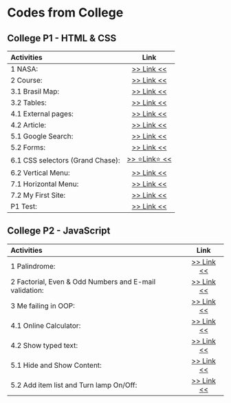 # Codes from College

## College P1 - HTML & CSS

| Activities                       |               Link               |
| :------------------------------- | :------------------------------: |
| 1 NASA:                          |    [>> Link <<](./P1/aula1/)     |
| 2 Course:                        | [>> Link <<](./P1/aula2/curso/)  |
| 3.1 Brasil Map:                  |    [>> Link <<](./P1/aula3/)     |
| 3.2 Tables:                      | [>> Link <<](./P1/aula3/aula-3b) |
| 4.1 External pages:              |    [>> Link <<](./P1/aula4/)     |
| 4.2 Article:                     | [>> Link <<](./P1/aula4/aula-4b) |
| 5.1 Google Search:               |    [>> Link <<](./P1/aula5/)     |
| 5.2 Forms:                       | [>> Link <<](./P1/aula5/aula-5b) |
| 6.1 CSS selectors (Grand Chase): |  [>> ⭐Link⭐ <<](./P1/aula6/)   |
| 6.2 Vertical Menu:               | [>> Link <<](./P1/aula6/aula-6b) |
| 7.1 Horizontal Menu:             |    [>> Link <<](./P1/aula7/)     |
| 7.2 My First Site:               | [>> Link <<](./P1/aula7/aula-7b) |
| P1 Test:                         |  [>> Link <<](./P1/Prova%20P1/)  |

## College P2 - JavaScript

| Activities                                             |               Link               |
| :----------------------------------------------------- | :------------------------------: |
| 1 Palindrome:                                          |    [>> Link <<](./P2/aula1/)     |
| 2 Factorial, Even & Odd Numbers and E-mail validation: |    [>> Link <<](./P2/aula2/)     |
| 3 Me failing in OOP:                                   |    [>> Link <<](./P2/aula3/)     |
| 4.1 Online Calculator:                                 |    [>> Link <<](./P2/aula4/)     |
| 4.2 Show typed text:                                   | [>> Link <<](./P2/aula4/aula-4b) |
| 5.1 Hide and Show Content:                             |    [>> Link <<](./P2/aula5/)     |
| 5.2 Add item list and Turn lamp On/Off:                | [>> Link <<](./P2/aula5/aula-5b) |
